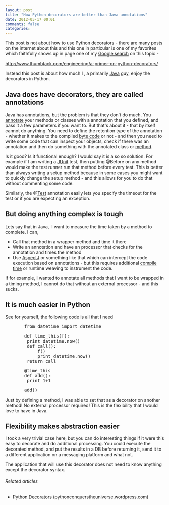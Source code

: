 ```yaml
---
layout: post
title: "How Python decorators are better than Java annotations"
date: 2012-05-17 00:01
comments: false
categories:
---
```


This post is not about how to use <a  title="Python (programming language)" href="http://www.python.org/" target="_blank" rel="homepage">Python</a> decorators - there are many posts on the internet about this and this one in particular is one of my favorites which faithfully shows up in page one of my <a  title="Google Search" href="http://Google.com" target="_blank" rel="homepage">Google search</a> on this topic -

<a href="http://www.thumbtack.com/engineering/a-primer-on-python-decorators/">http://www.thumbtack.com/engineering/a-primer-on-python-decorators/</a>

Instead this post is about how much I , a primarily <a  title="Java (programming language)" href="http://www.oracle.com/technetwork/java/" target="_blank" rel="homepage">Java</a> guy, enjoy the decorators in Python.


<h2>Java does have decorators, they are called annotations</h2>
Java has annotations, but the problem is that they don't do much. You <a  title="Annotation" href="http://en.wikipedia.org/wiki/Annotation" target="_blank" rel="wikipedia">annotate</a> your methods or classes with a annotation that you defined, and pass it a few parameters if you want to. But that's about it - that by itself cannot do anything. You need to define the retention type of the annotation - whether it makes to the compiled <a  title="Bytecode" href="http://en.wikipedia.org/wiki/Bytecode" target="_blank" rel="wikipedia">byte code</a> or not - and then you need to write some code that can inspect your objects, check if there was an annotation and then do something with the annotated class or <a  title="Method (computer programming)" href="http://en.wikipedia.org/wiki/Method_%28computer_programming%29" target="_blank" rel="wikipedia">method</a>.

Is it good? Is it functional enough? I would say it is a so so solution. For example if I am writing a <a  title="JUnit" href="http://junit.sourceforge.net" target="_blank" rel="homepage">JUnit</a> test, then putting @Before on any method would make the test runner run that method before every test. This is better than always writing a setup method because in some cases you might want to quickly change the setup method - and this allows for you to do that without commenting some code.

Similarly, the @<a  title="Test cricket" href="http://en.wikipedia.org/wiki/Test_cricket" target="_blank" rel="wikipedia">Test</a> annotation easily lets you specify the timeout for the test or if you are expecting an exception.
<h2>But doing anything complex is tough</h2>
Lets say that in Java,  I want to measure the time taken by a method to complete. I can,
<ul>
	<li>Call that method in a wrapper method and time it there</li>
	<li>Write an annotation and have an processor that checks for the annotation and times the method</li>
	<li>Use <a  title="AspectJ" href="http://www.eclipse.org/aspectj/" target="_blank" rel="homepage">AspectJ</a> or something like that which can intercept the code execution based on annotations - but this requires additional <a  title="Compile time" href="http://en.wikipedia.org/wiki/Compile_time" target="_blank" rel="wikipedia">compile time</a> or runtime weaving to instrument the code.</li>
</ul>
If for example, I wanted to annotate all methods that I want to be wrapped in a timing method, I cannot do that without an external processor - and this sucks.
<h2>It is much easier in Python</h2>
See for yourself, the following code is all that I need
<pre style="padding-left:60px;">from datetime import datetime</pre>
<pre style="padding-left:60px;">def time_this(f):
 print datetime.now()
 def call():
     f()
     print datetime.now()
 return call</pre>
<pre style="padding-left:60px;">@time_this
def add():
 print 1+1</pre>
<pre style="padding-left:60px;">add()</pre>
Just by defining a method, I was able to set that as a decorator on another method! No external processor required! This is the flexibility that I would love to have in Java.
<h2>Flexibility makes abstraction easier</h2>
I took a very trivial case here, but you can do interesting things if it were this easy to decorate and do additional processing. You could execute the decorated method, and put the results in a DB before returning it, send it to a different application on a messaging platform and what not.

The application that will use this decorator does not need to know anything except the decorator syntax.
<h6 class="zemanta-related-title" style="font-size:1em;">Related articles</h6>
<ul class="zemanta-article-ul">
	<li class="zemanta-article-ul-li"><a href="http://pythonconquerstheuniverse.wordpress.com/2012/04/29/python-decorators/" target="_blank">Python Decorators</a> (pythonconquerstheuniverse.wordpress.com)</li>
</ul>